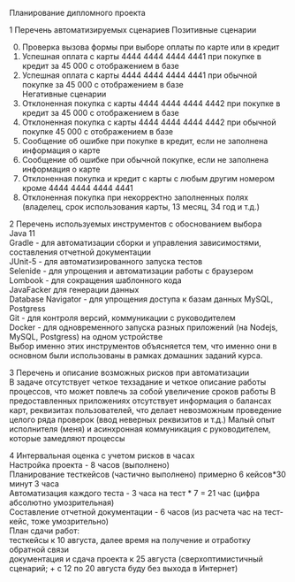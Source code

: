 Планирование дипломного проекта

1 Перечень автоматизируемых сценариев
Позитивные сценарии

0) Проверка вызова формы при выборе оплаты по карте или в кредит
1) Успешная оплата с карты 4444 4444 4444 4441 при покупке в кредит за 45 000 с отображением в базе
2) Успешная оплата с карты 4444 4444 4444 4441 при обычной покупке за 45 000 с отображением в базе  
   Негативные сценарии
3) Отклоненная покупка с карты 4444 4444 4444 4442 при покупке в кредит за 45 000 с отображением в базе
4) Отклоненная покупка с карты 4444 4444 4444 4442 при обычной покупке 45 000 с отображением в базе
5) Сообщение об ошибке при покупке в кредит, если не заполнена информация о карте
6) Сообщение об ошибке при обычной покупке, если не заполнена информация о карте
6) Отклоненная покупка и кредит с карты с любым другим номером кроме 4444 4444 4444 4441
7) Отклоненная покупка при некорректно заполненных полях (владелец, срок использования карты, 13 месяц, 34 год и
   т.д.)

2 Перечень используемых инструментов с обоснованием выбора  
Java 11  
Gradle - для автоматизации сборки и управления зависимостями, составления отчетной документации  
JUnit-5 - для автоматизированного запуска тестов  
Selenide - для упрощения и автоматизации работы с браузером  
Lombook - для сокращения шаблонного кода  
JavaFacker для генерации данных  
Database Navigator - для упрощения доступа к базам данных MySQL, Postgress  
Git - для контроля версий, коммуникации с руководителем  
Docker - для одновременного запуска разных приложений (на Nodejs, MySQL, Postgress) на одном устройстве  
Выбор именно этих инструментов объясняется тем, что именно они в основном были использованы в рамках домашних заданий
курса.

3 Перечень и описание возможных рисков при автоматизации  
В задаче отсутствует четкое техзадание и четкое описание работы процессов, что может повлечь за собой увеличение сроков
работы
В предоставленных приложениях отсутствует информация о балансах карт, реквизитах пользователей, что делает невозможным
проведение целого ряда проверок (ввод неверных реквизитов и т.д.)
Малый опыт исполнителя (меня) и асинхронная коммуникация с руководителем, которые замедляют процессы

4 Интервальная оценка с учетом рисков в часах  
Настройка проекта - 8 часов (выполнено)  
Планирование тесткейсов (частично выполнено) примерно 6 кейсов*30 минут 3 часа  
Автоматизация каждого теста - 3 часа на тест * 7 = 21 час (цифра абсолютно умозрительная)  
Составление отчетной документации - 6 часов (из расчета час на тест-кейс, тоже умозрительно)  
План сдачи работ:  
тесткейсы к 10 августа, далее время на получение и отработку обратной связи  
документация и сдача проекта к 25 августа (сверхоптимистичный сценарий; + с 12 по 20 августа буду без выхода в Интернет)
